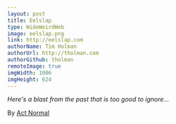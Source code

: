 ```yaml
---
layout: post
title: Eelslap
type: WideWeirdWeb
image: eelslap.png
link: http://eelslap.com
authorName: Tim Holman
authorUrl: http://tholman.com
authorGithub: tholman
remoteImage: true
imgWidth: 1006
imgHeight: 624
---
```


_Here's a blast from the past that is too good to ignore..._

By [Act Normal](http://actnormal.co)
